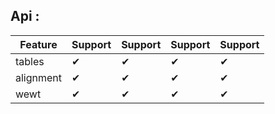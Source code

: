 ## Api :

| Feature   | Support | Support | Support | Support |
| --------- | ------- | ------- | ------- | ------- |
| tables    | ✔       | ✔       | ✔       | ✔       |
| alignment | ✔       | ✔       | ✔       | ✔       |
| wewt      | ✔       | ✔       | ✔       | ✔       |
